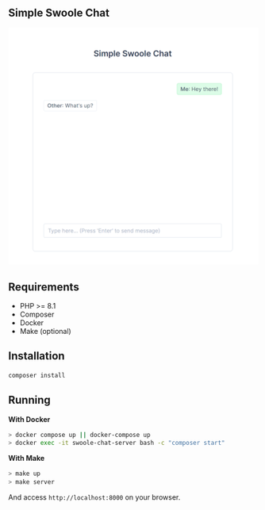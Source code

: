 ## Simple Swoole Chat
![](/.github/images/screenshot.png)

## Requirements

- PHP >= 8.1
- Composer
- Docker
- Make (optional)

## Installation

```bash
composer install
```

## Running

**With Docker**

```bash
> docker compose up || docker-compose up
> docker exec -it swoole-chat-server bash -c "composer start"
```

**With Make**

```bash
> make up
> make server
```

And access `http://localhost:8000` on your browser.
